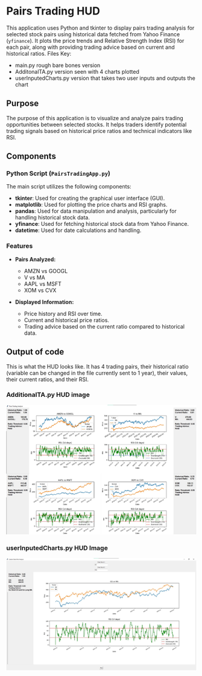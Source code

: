 # Pairs Trading HUD
This application uses Python and tkinter to display pairs trading analysis for selected stock pairs using historical data fetched from Yahoo Finance (`yfinance`). It plots the price trends and Relative Strength Index (RSI) for each pair, along with providing trading advice based on current and historical ratios.
Files Key:
* main.py rough bare bones version
* AdditonalTA.py version seen with 4 charts plotted
* userInputedCharts.py version that takes two user inputs and outputs the chart

## Purpose

The purpose of this application is to visualize and analyze pairs trading opportunities between selected stocks. It helps traders identify potential trading signals based on historical price ratios and technical indicators like RSI.

## Components

### Python Script (`PairsTradingApp.py`)

The main script utilizes the following components:

- **tkinter**: Used for creating the graphical user interface (GUI).
- **matplotlib**: Used for plotting the price charts and RSI graphs.
- **pandas**: Used for data manipulation and analysis, particularly for handling historical stock data.
- **yfinance**: Used for fetching historical stock data from Yahoo Finance.
- **datetime**: Used for date calculations and handling.

### Features

- **Pairs Analyzed:**
  - AMZN vs GOOGL
  - V vs MA
  - AAPL vs MSFT
  - XOM vs CVX

- **Displayed Information:**
  - Price history and RSI over time.
  - Current and historical price ratios.
  - Trading advice based on the current ratio compared to historical data.
 
## Output of code
This is what the HUD looks like. It has 4 trading pairs, their historical ratio (variable can be changed in the file currently sent to 1 year), their values, their current ratios, and their RSI.

### AdditionalTA.py HUD image
![Alt Text](HUDImage.jpg)
### userInputedCharts.py HUD Image
![Alt Text](uesrInputedHud.jpg)

